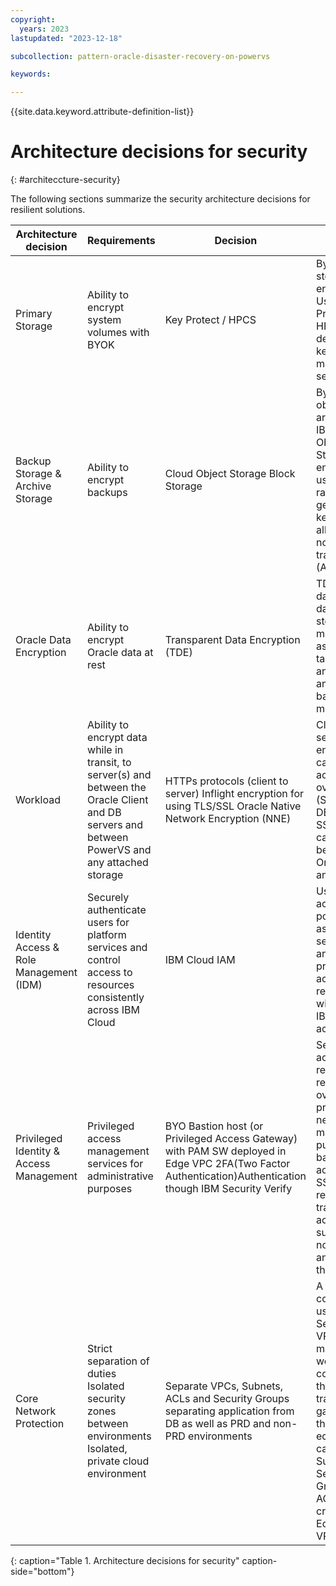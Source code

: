 ```yaml
---
copyright:
  years: 2023
lastupdated: "2023-12-18"

subcollection: pattern-oracle-disaster-recovery-on-powervs

keywords:

---
```


{{site.data.keyword.attribute-definition-list}}

# Architecture decisions for security

{: \#architeccture-security}

The following sections summarize the security architecture decisions for resilient solutions.

| **Architecture decision**               | **Requirements**                                                                                                                                 | **Decision**                                                                                                                                             | **Rationale**                                                                                                                                                                                                                  |
|-----------------------------------------|--------------------------------------------------------------------------------------------------------------------------------------------------|----------------------------------------------------------------------------------------------------------------------------------------------------------|--------------------------------------------------------------------------------------------------------------------------------------------------------------------------------------------------------------------------------|
| Primary Storage                         | Ability to encrypt system volumes with BYOK                                                                                                      | Key Protect / HPCS                                                                                                                                       | By default, storage is encrypted. Use IBM Key Protect / HPCS for dedicated key management service                                                                                                                              |
| Backup Storage & Archive Storage        | Ability to encrypt backups                                                                                                                       | Cloud Object Storage Block Storage                                                                                                                       | By default, all objects that are stored in IBM Cloud Object Storage are encrypted by using randomly generated keys and an all-or-nothing-transform (AONT)                                                                      |
| Oracle Data Encryption                  | Ability to encrypt Oracle data at rest                                                                                                           | Transparent Data Encryption (TDE)                                                                                                                        | TDE encrypts data on database storage media, such as tablespaces and datafiles, and on backup media                                                                                                                            |
| Workload                                | Ability to encrypt data while in transit, to server(s) and between the Oracle Client and DB servers and between PowerVS and any attached storage | HTTPs protocols (client to server) Inflight encryption for using TLS/SSL Oracle Native Network Encryption (NNE)                                          | Client to server encryption can be accomplished over HTTPs (SSL) Oracle DB supports SSL or NNE can be used between the Oracle Client and DB                                                                                    |
| Identity Access & Role Management (IDM) | Securely authenticate users for platform services and control access to resources consistently across IBM Cloud                                  | IBM Cloud IAM                                                                                                                                            | Use IAM access policies to assign users, service IDs, and trusted profiles access to resources within the IBM Cloud account                                                                                                    |
| Privileged Identity & Access Management | Privileged access management services for administrative purposes                                                                                | BYO Bastion host (or Privileged Access Gateway) with PAM SW deployed in Edge VPC 2FA(Two Factor Authentication)Authentication though IBM Security Verify | Securely access remote resources over the private network for management purposes; bastion accessed via SSH. Session recording, tracking all activities, successful or not, to note any potential threats                      |
| Core Network Protection                 | Strict separation of duties Isolated security zones between environments Isolated, private cloud environment                                     | Separate VPCs, Subnets, ACLs and Security Groups separating application from DB as well as PRD and non-PRD environments                                  | A design combination using: Separate VPCs (transit, management, workload) connected through transit gateway and, the use of edge firewall capabilities. Subnets, Security Groups and ACLs to create an Edge/Transit VPC design |

{: caption="Table 1. Architecture decisions for security" caption-side="bottom"}
